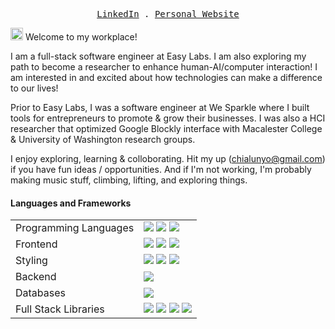 <p align="center">
  <samp>
    <a href="https://www.linkedin.com/in/james-yang-chialunyo/">LinkedIn</a> .
    <a href="https://chialunyo.com/">Personal Website</a>   
  </samp>
</p>

<img src="https://raw.githubusercontent.com/MartinHeinz/MartinHeinz/master/wave.gif" width="20px" height="20px"> Welcome to my workplace!

I am a full-stack software engineer at Easy Labs. I am also exploring my path to become a researcher to enhance human-AI/computer interaction! I am interested in and excited about how technologies can make a difference to our lives!

Prior to Easy Labs, I was a software engineer at We Sparkle where I built tools for entrepreneurs to promote & grow their businesses. I was also a HCI researcher that optimized Google Blockly interface with Macalester College & University of Washington research groups. 

I enjoy exploring, learning & colloborating. Hit my up (chialunyo@gmail.com) if you have fun ideas / opportunities. And if I'm not working, I'm probably making music stuff, climbing, lifting, and exploring things.

#### Languages and Frameworks
<table>
  <tr>
    <td>Programming Languages</td>
    <td>
      <img src="https://img.shields.io/badge/Java-%23ED8B00.svg?style=flat-square&logo=openjdk&logoColor=white"/>
      <img src="https://img.shields.io/badge/JavaScript-%23323330.svg?style=flat-square&logo=javascript&logoColor=%23F7DF1E"/>
      <img src="https://img.shields.io/badge/TypeScript-%231572B6.svg?style=flat-square&logo=typescript&logoColor=white"/>
    </td>
  </tr>

  <tr>
    <td>Frontend</td>
    <td>
      <img src="https://img.shields.io/badge/React-%2320232a.svg?style=flat-square&logo=react&logoColor=%2361DAFB"/>
      <img src="https://img.shields.io/badge/Next.js-000000?style=flat-square&logo=next.js&logoColor=white"/>
      <img src="https://img.shields.io/badge/HTML5-%23E34F26.svg?style=flat-square&logo=html5&logoColor=white"/>
    </td>
  </tr>

  <tr>
    <td>Styling</td>
    <td>
      <img src="https://img.shields.io/badge/Tailwind-38B2AC.svg?style=flat-square&logo=tailwind-css&logoColor=white"/>
      <img src="https://img.shields.io/badge/MaterialUI-0081CB.svg?style=flat-square&logo=MUI&logoColor=white"/>
      <img src="https://img.shields.io/badge/CSS3-%231572B6.svg?style=flat-square&logo=css3&logoColor=white"/>
    </td>
  </tr>

  <tr>
    <td>Backend</td>
    <td>
      <img src="https://img.shields.io/badge/express.js-%23404d59.svg?style=flat-square&logo=express&logoColor=%2361DAFB">
    </td>
  </tr>

  <tr>
    <td>Databases</td>
    <td>
      <img src="https://img.shields.io/badge/Supabase-%2300C389.svg?style=flat-square&logo=supabase"/>
    </td>
  </tr>
  
  <tr>
    <td>Full Stack Libraries</td>
    <td>
      <img src="https://img.shields.io/badge/Vercel-%23000000.svg?style=flat-square&logo=vercel"/>
      <img src="https://img.shields.io/badge/Jest-C21325?style=flat-square&logo=jest&logoColor=white"/>
      <img src="https://img.shields.io/badge/React%20Testing%20Library-%23CC6699.svg?style=flat-square&logo=testing-library&logoColor=white"/>
      <img src="https://img.shields.io/badge/Socket.IO-%23010101.svg?style=flat-square&logo=socketdotio&logoColor=white"/>
    </td>
  </tr>
</table>










